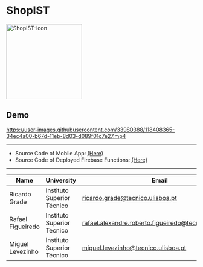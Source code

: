 # ShopIST

<img src="https://user-images.githubusercontent.com/33980388/118409531-c5795900-b682-11eb-8fcb-fbed1891120b.png" alt="ShopIST-Icon" width="200">

## Demo

https://user-images.githubusercontent.com/33980388/118408365-34ec4a00-b67d-11eb-8d03-d089f01c7e27.mp4

---

- Source Code of Mobile App: [(Here)](./ShopIST)
- Source Code of Deployed Firebase Functions: [(Here)](./ShopISTFunctions)

---

| Name | University | Email |
| ---- | ---- | ---- |
| Ricardo Grade | Instituto Superior Técnico | ricardo.grade@tecnico.ulisboa.pt |
| Rafael Figueiredo | Instituto Superior Técnico | rafael.alexandre.roberto.figueiredo@tecnico.ulisboa.pt |
| Miguel Levezinho | Instituto Superior Técnico | miguel.levezinho@tecnico.ulisboa.pt |
